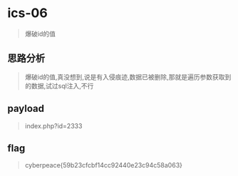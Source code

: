 # ics-06

> 爆破id的值

## 思路分析

>爆破id的值,真没想到,说是有入侵痕迹,数据已被删除,那就是遍历参数获取到的数据,试过sql注入,不行

## payload

> index.php?id=2333

## flag

> cyberpeace{59b23cfcbf14cc92440e23c94c58a063}